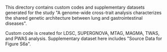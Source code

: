 This directory contains custom codes and supplementary datasets generated for the study "A genome-wide cross-trait analysis characterizes the shared genetic architecture between lung and gastrointestinal diseases".

Custom code is created for LDSC, SUPERGNOVA, MTAG, MAGMA, TWAS, and PWAS analysis. Supplementary dataset here includes "Source Data for Figure S6a".
